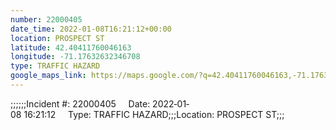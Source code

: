 ```yaml
---
number: 22000405
date_time: 2022-01-08T16:21:12+00:00
location: PROSPECT ST
latitude: 42.40411760046163
longitude: -71.17632632346708
type: TRAFFIC HAZARD
google_maps_link: https://maps.google.com/?q=42.40411760046163,-71.17632632346708
---
```


;;;;;;Incident #: 22000405     Date: 2022‐01‐08 16:21:12     Type: TRAFFIC HAZARD;;;Location: PROSPECT ST;;;
